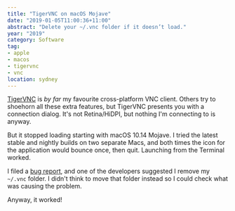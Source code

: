 ```yaml
---
title: "TigerVNC on macOS Mojave"
date: "2019-01-05T11:00:36+11:00"
abstract: "Delete your ~/.vnc folder if it doesn’t load."
year: "2019"
category: Software
tag:
- apple
- macos
- tigervnc
- vnc
location: sydney
---
```

[TigerVNC] is *by far* my favourite cross-platform VNC client. Others try to shoehorn all these extra features, but TigerVNC presents you with a connection dialog. It's not Retina/HiDPI, but nothing I'm connecting to is anyway.

But it stopped loading starting with macOS 10.14 Mojave. I tried the latest stable and nightly builds on two separate Macs, and both times the icon for the application would bounce once, then quit. Launching from the Terminal worked.

I filed a [bug report], and one of the developers suggested I remove my `~/.vnc` folder. I didn't think to move that folder instead so I could check what was causing the problem.

Anyway, it worked!

[TigerVNC]: https://github.com/TigerVNC/tigervnc
[bug report]: https://github.com/TigerVNC/tigervnc/issues/784

